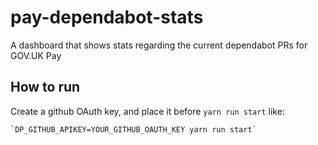 # pay-dependabot-stats
A dashboard that shows stats regarding the current dependabot PRs for GOV.UK Pay
## How to run
Create a github OAuth key, and place it before `yarn run start` like:

```
`DP_GITHUB_APIKEY=YOUR_GITHUB_OAUTH_KEY yarn run start`
```
